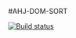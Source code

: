 #AHJ-DOM-SORT

[![Build status](https://ci.appveyor.com/api/projects/status/q13wqctg2x3jgjto?svg=true)](https://ci.appveyor.com/project/Tatiana0325/ahj-dom-sort)
